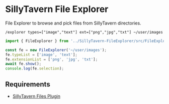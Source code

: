 # SillyTavern File Explorer

File Explorer to browse and pick files from SillyTavern directories.

```stscript
/explorer types=["image","text"] ext=["png","jpg","txt"] ~/user/images
```

```javascript
import { FileExplorer } from '../SillyTavern-FileExplorer/src/FileExplorer.js';

const fe = new FileExplorer('~/user/images');
fe.typeList = ['image', 'text'];
fe.extensionList = ['png', 'jpg', 'txt'];
await fe.show();
console.log(fe.selection);
```




## Requirements
- [SillyTavern Files Plugin](https://github.com/LenAnderson/SillyTavern-Files)
